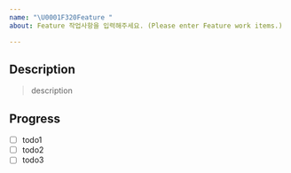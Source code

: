 ```yaml
---
name: "\U0001F320Feature "
about: Feature 작업사항을 입력해주세요. (Please enter Feature work items.)

---
```


## Description

> description


## Progress
- [ ] todo1
- [ ] todo2
- [ ] todo3
